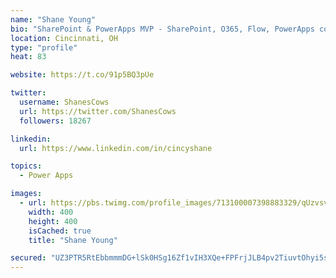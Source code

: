 ```yaml
---
name: "Shane Young"
bio: "SharePoint & PowerApps MVP - SharePoint, O365, Flow, PowerApps consulting? @PowerApps911 | Pure Snark? You found it."
location: Cincinnati, OH
type: "profile"
heat: 83

website: https://t.co/91p5BQ3pUe

twitter:
  username: ShanesCows
  url: https://twitter.com/ShanesCows
  followers: 18267

linkedin:
  url: https://www.linkedin.com/in/cincyshane

topics:
  - Power Apps

images:
  - url: https://pbs.twimg.com/profile_images/713100007398883329/qUzvsvQ3_400x400.jpg
    width: 400
    height: 400
    isCached: true
    title: "Shane Young"

secured: "UZ3PTR5RtEbbmmmDG+lSk0HSg16Zf1vIH3XQe+FPFrjJLB4pv2TiuvtOhyi5sMllD4f0PD5TaxxelkaMy4IonBiKn2aOYbwTaaDYvk3huFLTMrg7qJjXBViBGFnkOgzLuG+qpA5OPXU4CSAp1i3llM6xsd3OmanSVIX48QwKbdFzkP9jPskEu+12zjvo5KImJkQ/ZaOPDu5Aq31WNi0jIr6njQ0/lOiJaaJ5loZbzfydED/oUaZGp3ey9bODqAWJ2nS4AdGIxnN6z1H0d8QL3g9s5ig6GL1PyBziIDbUWEOt9po2YpfvfM/s9dbhlq8BHYjRBMS8/3AJRL+ZDo/1d4Abw2t5zWvQNgcBQw3gxx04Hk9gRaaaqYpv+TsfjNsg2d7ZjzyQ3BEkuRKK4LAol8PseMokYUy3XBLj0CX+2Ts=;Go9BDRhxZe4a8VlsfZLuWg=="
---
```


